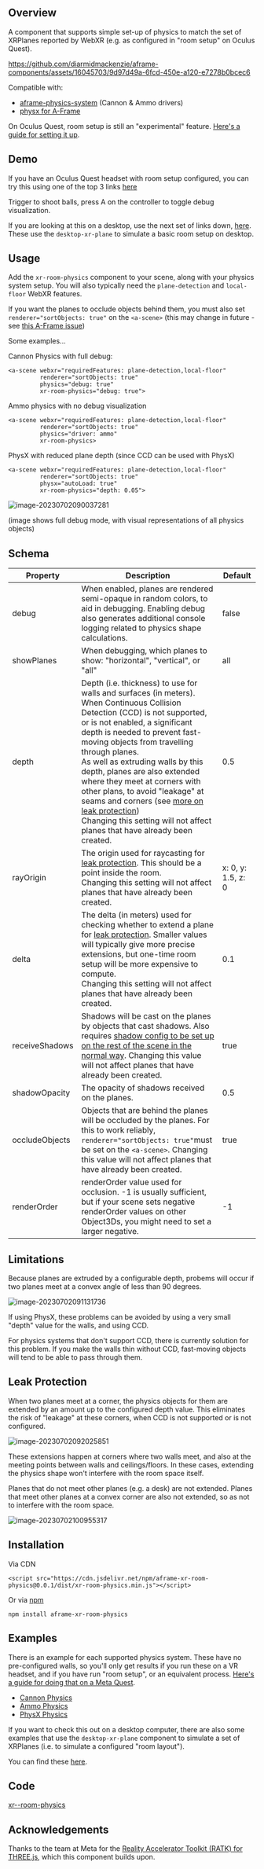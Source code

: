 ## Overview

A component that supports simple set-up of physics to match the set of XRPlanes reported by WebXR (e.g. as configured in "room setup" on Oculus Quest).

https://github.com/diarmidmackenzie/aframe-components/assets/16045703/9d97d49a-6fcd-450e-a120-e7278b0bcec6


Compatible with:

- [aframe-physics-system](https://github.com/c-frame/aframe-physics-system) (Cannon & Ammo drivers)
- [physx for A-Frame](https://github.com/c-frame/physx) 

On Oculus Quest, room setup is still an "experimental" feature.  [Here's a guide for setting it up](https://www.androidcentral.com/gaming/virtual-reality/how-to-set-up-your-room-for-meta-quest-pro-mixed-reality).



## Demo

If you have an Oculus Quest headset with room setup configured, you can try this using one of the top 3 links [here](https://diarmidmackenzie.github.io/aframe-components/components/xr-room-physics/test/)

Trigger to shoot balls, press A on the controller to toggle debug visualization.

If you are looking at this on a desktop, use the next set of links down, [here](https://diarmidmackenzie.github.io/aframe-components/components/xr-room-physics/test/#:~:text=testing%20on%20desktop).  These use the `desktop-xr-plane` to simulate a basic room setup on desktop.



## Usage

Add the `xr-room-physics` component to your scene, along with your physics system setup.  You will also typically need the `plane-detection` and `local-floor` WebXR features.

If you want the planes to occlude objects behind them, you must also set `renderer="sortObjects: true"` on the `<a-scene>` (this may change in future - see [this A-Frame issue](https://github.com/aframevr/aframe/issues/5332))

Some examples...

Cannon Physics with full debug:

```
<a-scene webxr="requiredFeatures: plane-detection,local-floor"
         renderer="sortObjects: true"
         physics="debug: true"
         xr-room-physics="debug: true">
```



Ammo physics with no debug visualization

```
<a-scene webxr="requiredFeatures: plane-detection,local-floor"
         renderer="sortObjects: true"
         physics="driver: ammo"
         xr-room-physics>
```



PhysX with reduced plane depth (since CCD can be used with PhysX)

```
<a-scene webxr="requiredFeatures: plane-detection,local-floor"
         renderer="sortObjects: true"
         physx="autoLoad: true"
         xr-room-physics="depth: 0.05">
```

![image-20230702090037281](image-20230702090037281.png)

(image shows full debug mode, with visual representations of all physics objects)

## Schema


| Property       | Description                                                  | Default            |
| -------------- | ------------------------------------------------------------ | ------------------ |
| debug          | When enabled, planes are rendered semi-opaque in random colors, to aid in debugging.  Enabling debug also generates additional console logging related to physics shape calculations. | false              |
| showPlanes     | When debugging, which planes to show: "horizontal", "vertical", or "all" | all                |
| depth          | Depth (i.e. thickness) to use for walls and surfaces (in meters).  When  Continuous Collision Detection (CCD) is not supported, or is not enabled, a significant depth is needed to prevent fast-moving objects from travelling through planes.<br />As well as extruding walls by this depth, planes are also extended where they meet at corners with other plans, to avoid "leakage" at seams and corners (see [more on leak protection](#leak-protection))<br />Changing this setting will not affect planes that have already been created. | 0.5                |
| rayOrigin      | The origin used for raycasting for  [leak protection](#leak-protection).  This should be a point inside the room.<br />Changing this setting will not affect planes that have already been created. | x: 0, y: 1.5, z: 0 |
| delta          | The delta (in meters) used for checking whether to extend a plane for [leak protection](#leak-protection).  Smaller values will typically give more precise extensions, but one-time room setup will be more expensive to compute.<br />Changing this setting will not affect planes that have already been created. | 0.1                |
| receiveShadows | Shadows will be cast on the planes by objects that cast shadows.  Also requires [shadow config to be set up on the rest of the scene in the normal way](https://aframe.io/docs/1.4.0/components/shadow.html).  Changing this value will not affect planes that have already been created. | true               |
| shadowOpacity  | The opacity of shadows received on the planes.               | 0.5                |
| occludeObjects | Objects that are behind the planes will be occluded by the planes.  For this to work reliably, `renderer="sortObjects: true"`must be set on the `<a-scene>`.  Changing this value will not affect planes that have already been created. | true               |
| renderOrder    | renderOrder value used for occlusion.  -1 is usually sufficient, but if your scene sets negative renderOrder values on other Object3Ds, you might need to set a larger negative. | -1                 |



## Limitations

Because planes are extruded by a configurable depth, probems will occur if two planes meet at a convex angle of less than 90 degrees.

![image-20230702091131736](image-20230702091131736.png)

If using PhysX, these problems can be avoided by using a very small "depth" value for the walls, and using CCD.

For physics systems that don't support CCD, there is currently solution for this problem.  If you make the walls thin without CCD, fast-moving objects will tend to be able to pass through them.



## Leak Protection

When two planes meet at a corner, the physics objects for them are extended by an	 amount up to the configured depth value.  This eliminates the risk of "leakage" at these corners, when CCD is not supported or is not configured.

![image-20230702092025851](image-20230702092025851.png)

These extensions happen at corners where two walls meet, and also at the meeting points between walls and ceilings/floors.  In these cases, extending the physics shape won't interfere with the room space itself.

Planes that do not meet other planes (e.g. a desk) are not extended.  Planes that meet other planes at a convex corner are also not extended, so as not to interfere with the room space.

![image-20230702100955317](image-20230702100955317.png)



## Installation

Via CDN 
```
<script src="https://cdn.jsdelivr.net/npm/aframe-xr-room-physics@0.0.1/dist/xr-room-physics.min.js"></script>
```

Or via [npm](https://www.npmjs.com/package/aframe-polygon-wireframe)

```
npm install aframe-xr-room-physics
```



## Examples

There is an example for each supported physics system.  These have no pre-configured walls, so you'll only get results if you run these on a VR headset, and if you have run "room setup", or an equivalent process.  [Here's a guide for doing that on a Meta Quest](https://www.androidcentral.com/gaming/virtual-reality/how-to-set-up-your-room-for-meta-quest-pro-mixed-reality).

- [Cannon Physics](https://diarmidmackenzie.github.io/aframe-components/xr-room-physics/test/cannon-room.html)
- [Ammo Physics](https://diarmidmackenzie.github.io/aframe-components/xr-room-physics/test/ammo-room.html)
- [PhysX Physics](https://diarmidmackenzie.github.io/aframe-components/xr-room-physics/test/physx-room.html)



If you want to check this out on a desktop computer, there are also some examples that use the `desktop-xr-plane` component to simulate a set of XRPlanes (i.e. to simulate a configured "room layout").

You can find these [here](https://diarmidmackenzie.github.io/aframe-components/components/xr-room-physics/test/#:~:text=testing%20on%20desktop).



## Code

  [xr--room-physics](https://github.com/diarmidmackenzie/aframe-components/blob/main/components/xr=-room-physics/index.js)



## Acknowledgements

Thanks to the team at Meta for the [Reality Accelerator Toolkit (RATK) for THREE.js](https://github.com/meta-quest/reality-accelerator-toolkit), which this component builds upon.





